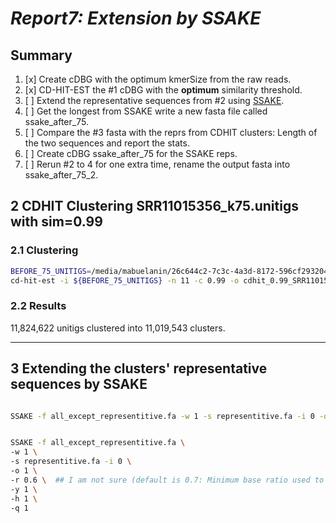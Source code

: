 # *Report7: Extension by SSAKE*

## **Summary**

1. [x] Create cDBG with the optimum kmerSize from the raw reads.
2. [x] CD-HIT-EST the #1 cDBG with the **optimum** similarity threshold.
2. [ ] Extend the representative sequences from #2 using [SSAKE](https://github.com/bcgsc/SSAKE).
3. [ ] Get the longest from SSAKE write a new fasta file called ssake_after_75.
4. [ ] Compare the #3 fasta with the reprs from CDHIT clusters: Length of the two sequences and report the stats.
4. [ ] Create cDBG ssake_after_75 for the SSAKE reps.
5. [ ] Rerun #2 to 4 for one extra time, rename the output fasta into ssake_after_75_2.

## **2 CDHIT Clustering  SRR11015356_k75.unitigs with sim=0.99**

### **2.1 Clustering**

```bash
BEFORE_75_UNITIGS=/media/mabuelanin/26c644c2-7c3c-4a3d-8172-596cf2932040/home/mabuelanin/symbolic/data/drtamer_data/SRR11015356_k75.unitigs.fa
cd-hit-est -i ${BEFORE_75_UNITIGS} -n 11 -c 0.99 -o cdhit_0.99_SRR11015356_k75.unitigs -d 0 -T 0 -M 12000
```

### **2.2 Results**

11,824,622 unitigs clustered into 11,019,543 clusters.

---

## **3 Extending the clusters' representative sequences by SSAKE**

```bash

SSAKE -f all_except_representitive.fa -w 1 -s representitive.fa -i 0 -o 1 -r 0.6 -y 1 -h 1 -q 1


SSAKE -f all_except_representitive.fa \
-w 1 \
-s representitive.fa -i 0 \
-o 1 \
-r 0.6 \  ## I am not sure (default is 0.7: Minimum base ratio used to accept a overhang consensus base. Higher -r value lead to more accurate contig extension.
-y 1 \
-h 1 \
-q 1

```